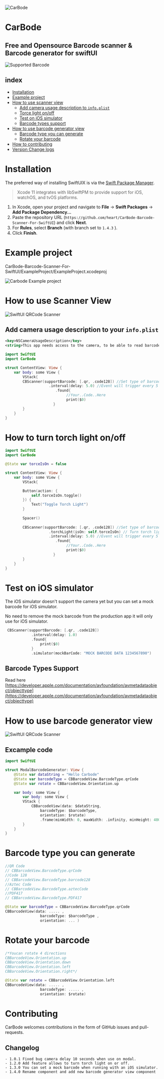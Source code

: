 ![CarBode](https://raw.githubusercontent.com/heart/CarBode-Barcode-Scanner-For-SwiftUI/master/logo/logo.png)

# CarBode 
## Free and Opensource Barcode scanner &amp; Barcode generator for swiftUI

![Supported Barcode](https://raw.githubusercontent.com/heart/CarBode-Barcode-Scanner-For-SwiftUI/master/logo/barcode_type.jpg)

## index
- [Installation](#installation)
- [Example project](#example-project)
- [How to use scanner view](#how-to-use-scanner-view)
    - [Add camera usage description to `info.plist`](#add-camera-usage-description-to-your-infoplist)
    - [Torce light on/off](#how-to-turn-torch-light-onoff)
    - [Test on iOS simulator](#test-on-ios-simulator)
    - [Barcode types support](#barcode-types-support)
- [How to use barcode generator view](#how-to-use-barcode-generator-view)
    - [Barcode type you can generate](#barcode-type-you-can-generate)
    - [Rotate your barcode](#rotate-your-barcode)
- [How to contributing](#contributing)
- [Version Change logs](#changelog)

# Installation
The preferred way of installing SwiftUIX is via the [Swift Package Manager](https://swift.org/package-manager/).

>Xcode 11 integrates with libSwiftPM to provide support for iOS, watchOS, and tvOS platforms.

1. In Xcode, open your project and navigate to **File** → **Swift Packages** → **Add Package Dependency...**
2. Paste the repository URL (`https://github.com/heart/CarBode-Barcode-Scanner-For-SwiftUI`) and click **Next**.
3. For **Rules**, select **Branch** (with branch set to `1.4.3` ).
4. Click **Finish**.

# Example project
CarBode-Barcode-Scanner-For-SwiftUI/ExampleProject/ExampleProject.xcodeproj

![Carbode Example project](https://raw.githubusercontent.com/heart/CarBode-Barcode-Scanner-For-SwiftUI/master/logo/example_project.png)


# How to use Scanner View
![SwiftUI QRCode Scanner](https://raw.githubusercontent.com/heart/CarBode-Barcode-Scanner-For-SwiftUI/master/logo/scan.png)

## Add camera usage description to your `info.plist`
``` XML
<key>NSCameraUsageDescription</key>
<string>This app needs access to the camera, to be able to read barcodes.</string>
```

```Swift
import SwiftUI
import CarBode

struct ContentView: View {
    var body: some View {
        VStack{
        CBScanner(supportBarcode: [.qr, .code128]) //Set type of barcode you want to scan
                    .interval(delay: 5.0) //Event will trigger every 5 seconds
                       .found{
                            //Your..Code..Here
                            print($0)
                      }
        }
    }
}
```

# How to turn torch light on/off
```Swift
import SwiftUI
import CarBode

@State var torceIsOn = false

struct ContentView: View {
    var body: some View {
        VStack{

        Button(action: {
            self.torceIsOn.toggle()
        }) {
            Text("Toggle Torch Light")
        }
            
        Spacer()
        
        CBScanner(supportBarcode: [.qr, .code128]) //Set type of barcode you want to scan
                    .torchLight(isOn: self.torceIsOn) // Turn torch light on/off
                    .interval(delay: 5.0) //Event will trigger every 5 seconds
                       .found{
                            //Your..Code..Here
                            print($0)
                      }
        }
    }
}
```

# Test on iOS simulator

The iOS simulator doesn't support the camera yet
but you can set a mock barcode for iOS simulator.

No need to remove the mock barcode from the production app it will only use for iOS simulator.
```Swift
 CBScanner(supportBarcode: [.qr, .code128])
            .interval(delay: 1.0)
            .found{
                print($0)
            }
            .simulator(mockBarCode: "MOCK BARCODE DATA 1234567890")
```

## Barcode Types Support
Read here [https://developer.apple.com/documentation/avfoundation/avmetadataobject/objecttype](https://developer.apple.com/documentation/avfoundation/avmetadataobject/objecttype) 


# How to use barcode generator view
![SwiftUI QRCode Scanner](https://raw.githubusercontent.com/heart/CarBode-Barcode-Scanner-For-SwiftUI/master/logo/generator.png)

## Excample code
```Swift
import SwiftUI

struct ModalBarcodeGenerator: View {
    @State var dataString = "Hello Carbode"
    @State var barcodeType = CBBarcodeView.BarcodeType.qrCode
    @State var rotate = CBBarcodeView.Orientation.up

    var body: some View {
        var body: some View {
        VStack {
            CBBarcodeView(data: $dataString,
                barcodeType: $barcodeType,
                orientation: $rotate)
                .frame(minWidth: 0, maxWidth: .infinity, minHeight: 400, maxHeight: 400, alignment: .topLeading)
        }
    }
}
```

# Barcode type you can generate
```Swift
//QR Code
// CBBarcodeView.BarcodeType.qrCode
//Code 128
// CBBarcodeView.BarcodeType.barcode128
//Aztec Code
// CBBarcodeView.BarcodeType.aztecCode
//PDF417
// CBBarcodeView.BarcodeType.PDF417

@State var barcodeType = CBBarcodeView.BarcodeType.qrCode
CBBarcodeView(data: ..... ,
                barcodeType: $barcodeType ,
                orientation: ... )
```

# Rotate your barcode
```Swift
/*Youcan rotate 4 directions
CBBarcodeView.Orientation.up
CBBarcodeView.Orientation.down
CBBarcodeView.Orientation.left
CBBarcodeView.Orientation.right*/

@State var rotate = CBBarcodeView.Orientation.left
CBBarcodeView(data: ..... ,
                barcodeType: ..... ,
                orientation: $rotate)
```

# Contributing

CarBode welcomes contributions in the form of GitHub issues and pull-requests.

## Changelog
    - 1.0.1 Fixed bug camera delay 10 seconds when use on modal.
    - 1.2.0 Add feature allows to turn torch light on or off.
    - 1.3.0 You can set a mock barcode when running with an iOS simulator.
    - 1.4.0 Rename component and add new barcode generator view component
